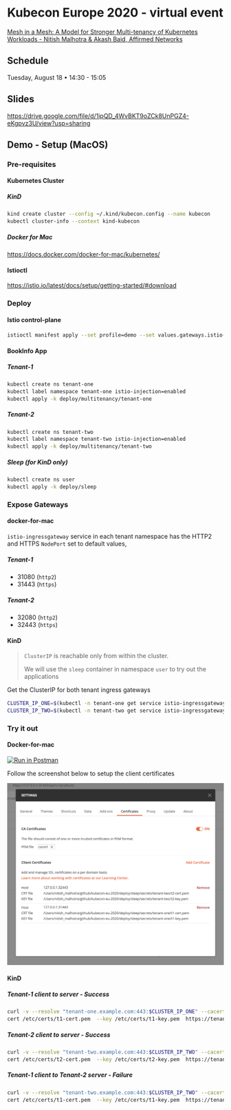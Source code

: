 # Kubecon Europe 2020 - virtual event

[Mesh in a Mesh: A Model for Stronger Multi-tenancy of Kubernetes Workloads - Nitish Malhotra & Akash Baid, Affirmed Networks](https://sched.co/Zelb)

## Schedule 

Tuesday, August 18 • 14:30 - 15:05

## Slides
https://drive.google.com/file/d/1ipQD_4WvBKT9oZCk8UnPGZ4-eKgpvz3U/view?usp=sharing

## Demo - Setup (MacOS)

### Pre-requisites

#### Kubernetes Cluster

##### KinD

```bash
kind create cluster --config ~/.kind/kubecon.config --name kubecon
kubectl cluster-info --context kind-kubecon
```

##### Docker for Mac

https://docs.docker.com/docker-for-mac/kubernetes/

#### Istioctl

https://istio.io/latest/docs/setup/getting-started/#download

### Deploy

#### Istio control-plane

```bash
istioctl manifest apply --set profile=demo --set values.gateways.istio-ingressgateway.enabled=false --set values.gateways.istio-egressgateway.enabled=false --set values.global.jwtPolicy=first-party-jwt
```

#### BookInfo App

##### Tenant-1

```bash
kubectl create ns tenant-one
kubectl label namespace tenant-one istio-injection=enabled
kubectl apply -k deploy/multitenancy/tenant-one
```

##### Tenant-2

```bash
kubectl create ns tenant-two
kubectl label namespace tenant-two istio-injection=enabled
kubectl apply -k deploy/multitenancy/tenant-two
```

##### Sleep (for KinD only)

```bash
kubectl create ns user
kubectl apply -k deploy/sleep
```

### Expose Gateways

#### docker-for-mac

`istio-ingressgateway` service in each tenant namespace has the HTTP2 and HTTPS `NodePort` set to default values,

##### Tenant-1

+ 31080 (`http2`)
+ 31443 (`https`)

##### Tenant-2

+ 32080 (`http2`)
+ 32443 (`https`)

#### KinD

> `ClusterIP` is reachable only from within the cluster.
>
> We will use the `sleep` container in namespace `user` to try out the applications

Get the ClusterIP for both tenant ingress gateways

```bash
CLUSTER_IP_ONE=$(kubectl -n tenant-one get service istio-ingressgateway -o jsonpath='{.spec.clusterIP}')
CLUSTER_IP_TWO=$(kubectl -n tenant-two get service istio-ingressgateway -o jsonpath='{.spec.clusterIP}')
```

### Try it out

#### Docker-for-mac

[![Run in Postman](https://run.pstmn.io/button.svg)](https://app.getpostman.com/run-collection/a16e7d6bee6ab779e456)

Follow the screenshot below to setup the client certificates

![Image of postman](assets/images/postman.png)
#### KinD

##### Tenant-1 client to server - Success

```bash
curl -v --resolve "tenant-one.example.com:443:$CLUSTER_IP_ONE" --cacert /etc/certs/cacert --
cert /etc/certs/t1-cert.pem  --key /etc/certs/t1-key.pem  https://tenant-one.example.com:443/api/v1/products
```

##### Tenant-2 client to server - Success

```bash
curl -v --resolve "tenant-two.example.com:443:$CLUSTER_IP_TWO" --cacert /etc/certs/cacert --
cert /etc/certs/t2-cert.pem  --key /etc/certs/t2-key.pem  https://tenant-two.example.com:443//api/v1/products
```

##### Tenant-1 client to Tenant-2 server - Failure

```bash
curl -v --resolve "tenant-two.example.com:443:$CLUSTER_IP_TWO" --cacert /etc/certs/cacert --
cert /etc/certs/t1-cert.pem  --key /etc/certs/t1-key.pem  https://tenant-two.example.com:443//api/v1/products
```
